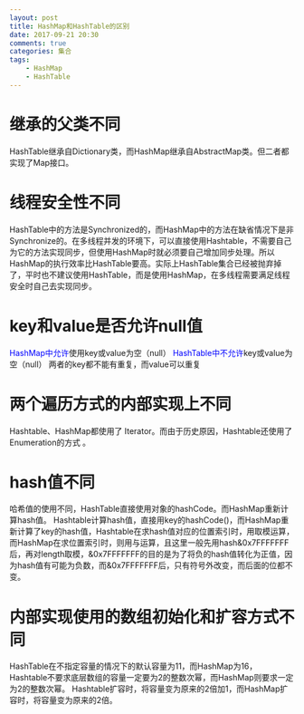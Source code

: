 ```yaml
---
layout: post
title: HashMap和HashTable的区别
date: 2017-09-21 20:30
comments: true
categories: 集合
tags: 
	- HashMap
	- HashTable
---
```

# 继承的父类不同 #
HashTable继承自Dictionary类，而HashMap继承自AbstractMap类。但二者都实现了Map接口。

# 线程安全性不同 #
HashTable中的方法是Synchronized的，而HashMap中的方法在缺省情况下是非Synchronize的。在多线程并发的环境下，可以直接使用Hashtable，不需要自己为它的方法实现同步，但使用HashMap时就必须要自己增加同步处理。所以HashMap的执行效率比HashTable要高。实际上HashTable集合已经被抛弃掉了，平时也不建议使用HashTable，而是使用HashMap，在多线程需要满足线程安全时自己去实现同步。

<!-- more -->
# key和value是否允许null值 #
<label style='color:blue'>HashMap中允许</label>使用key或value为空（null）
<label style='color:blue'>HashTable中不允许</label>key或value为空（null）
两者的key都不能有重复，而value可以重复

# 两个遍历方式的内部实现上不同 #
Hashtable、HashMap都使用了 Iterator。而由于历史原因，Hashtable还使用了Enumeration的方式 。

# hash值不同 #
哈希值的使用不同，HashTable直接使用对象的hashCode。而HashMap重新计算hash值。
Hashtable计算hash值，直接用key的hashCode()，而HashMap重新计算了key的hash值，Hashtable在求hash值对应的位置索引时，用取模运算，而HashMap在求位置索引时，则用与运算，且这里一般先用hash&0x7FFFFFFF后，再对length取模，&0x7FFFFFFF的目的是为了将负的hash值转化为正值，因为hash值有可能为负数，而&0x7FFFFFFF后，只有符号外改变，而后面的位都不变。

# 内部实现使用的数组初始化和扩容方式不同 #
HashTable在不指定容量的情况下的默认容量为11，而HashMap为16，Hashtable不要求底层数组的容量一定要为2的整数次幂，而HashMap则要求一定为2的整数次幂。
Hashtable扩容时，将容量变为原来的2倍加1，而HashMap扩容时，将容量变为原来的2倍。

